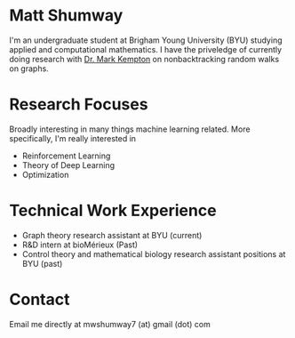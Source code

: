 # Matt Shumway
I'm an undergraduate student at Brigham Young University (BYU) studying applied and computational mathematics. I have the priveledge of currently doing research with [Dr. Mark Kempton](https://science.byu.edu/directory/mark-kempton) on nonbacktracking random walks on graphs. 

# Research Focuses
Broadly interesting in many things machine learning related. More specifically, I'm really interested in 
- Reinforcement Learning
- Theory of Deep Learning
- Optimization

# Technical Work Experience
- Graph theory research assistant at BYU (current)
- R&D intern at bioMérieux (Past)
- Control theory and mathematical biology research assistant positions at BYU (past)

# Contact
Email me directly at mwshumway7 (at) gmail (dot) com

<!---
mwshumway/mwshumway is a ✨ special ✨ repository because its `README.md` (this file) appears on your GitHub profile.
You can click the Preview link to take a look at your changes.
--->
